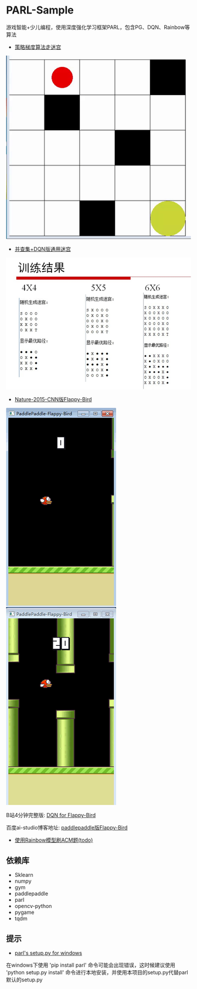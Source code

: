 # PARL-Sample
游戏智能+少儿编程，使用深度强化学习框架PARL，包含PG、DQN、Rainbow等算法

* [策略梯度算法走迷宫](/mcpg/)

![img](/mcpg/result-output/result.gif)

* [并查集+DQN版通用迷宫](/maze_unionFind/)

![img](/maze_unionFind/log_dir/result.jpg)

* [Nature-2015-CNN版Flappy-Bird](/flappy_bird/)

![img](/flappy_bird/log_dir/birdTest01.gif)    ![img](/flappy_bird/log_dir/birdTest02.gif)

B站4分钟完整版: [DQN for Flappy-Bird](https://www.bilibili.com/video/av49282860/)

百度ai-studio博客地址: [paddlepaddle版Flappy-Bird](https://aistudio.baidu.com/aistudio/#/projectdetail/51092)

* [使用Rainbow模型刷ACM题(todo)](/eight_puzzle/)

## 依赖库

* Sklearn
* numpy
* gym
* paddlepaddle
* parl
* opencv-python
* pygame
* tqdm

## 提示
* [parl's setup.py for windows](/setup-for-windows/)

在windows下使用 'pip install parl' 命令可能会出现错误，这时候建议使用 'python setup.py install' 命令进行本地安装，并使用本项目的setup.py代替parl默认的setup.py

